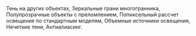 Тень на других объектах, Зеркальные грани многогранника, Полупрозрачные объекты с преломлением, Попиксельный рассчет освещения по стандартным моделям, Объемные источники освещения, Нечеткие тени, Антиалиасинг.
